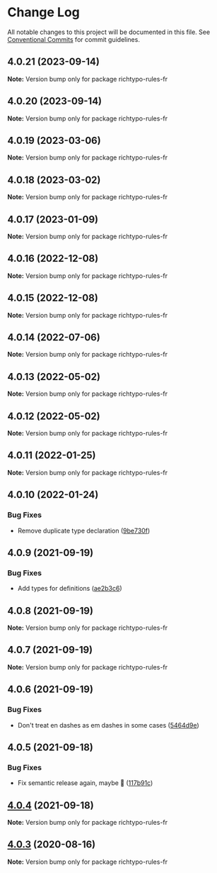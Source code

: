 # Change Log

All notable changes to this project will be documented in this file.
See [Conventional Commits](https://conventionalcommits.org) for commit guidelines.

## 4.0.21 (2023-09-14)

**Note:** Version bump only for package richtypo-rules-fr





## 4.0.20 (2023-09-14)

**Note:** Version bump only for package richtypo-rules-fr





## 4.0.19 (2023-03-06)

**Note:** Version bump only for package richtypo-rules-fr





## 4.0.18 (2023-03-02)

**Note:** Version bump only for package richtypo-rules-fr





## 4.0.17 (2023-01-09)

**Note:** Version bump only for package richtypo-rules-fr





## 4.0.16 (2022-12-08)

**Note:** Version bump only for package richtypo-rules-fr





## 4.0.15 (2022-12-08)

**Note:** Version bump only for package richtypo-rules-fr





## 4.0.14 (2022-07-06)

**Note:** Version bump only for package richtypo-rules-fr





## 4.0.13 (2022-05-02)

**Note:** Version bump only for package richtypo-rules-fr





## 4.0.12 (2022-05-02)

**Note:** Version bump only for package richtypo-rules-fr





## 4.0.11 (2022-01-25)

**Note:** Version bump only for package richtypo-rules-fr





## 4.0.10 (2022-01-24)


### Bug Fixes

* Remove duplicate type declaration ([9be730f](https://github.com/sapegin/richtypo.js/commit/9be730f453136bfd34a96547e979844300f9447c))





## 4.0.9 (2021-09-19)


### Bug Fixes

* Add types for definitions ([ae2b3c6](https://github.com/sapegin/richtypo.js/commit/ae2b3c6f97a2300dc0f57e9c54c43d5b862a46bc))





## 4.0.8 (2021-09-19)

**Note:** Version bump only for package richtypo-rules-fr





## 4.0.7 (2021-09-19)

**Note:** Version bump only for package richtypo-rules-fr





## 4.0.6 (2021-09-19)


### Bug Fixes

* Don't treat en dashes as em dashes in some cases ([5464d9e](https://github.com/sapegin/richtypo.js/commit/5464d9e3c10aceec6ca2ee90666ac73eb8585972))





## 4.0.5 (2021-09-18)


### Bug Fixes

* Fix semantic release again, maybe 🦜 ([117b91c](https://github.com/sapegin/richtypo.js/commit/117b91cf8affab8b4e216dab74c05d8d854ef1fd))





## [4.0.4](https://github.com/sapegin/richtypo.js/compare/richtypo-rules-fr@4.0.3...richtypo-rules-fr@4.0.4) (2021-09-18)

**Note:** Version bump only for package richtypo-rules-fr

## [4.0.3](https://github.com/sapegin/richtypo.js/compare/richtypo-rules-fr@4.0.2...richtypo-rules-fr@4.0.3) (2020-08-16)

**Note:** Version bump only for package richtypo-rules-fr
